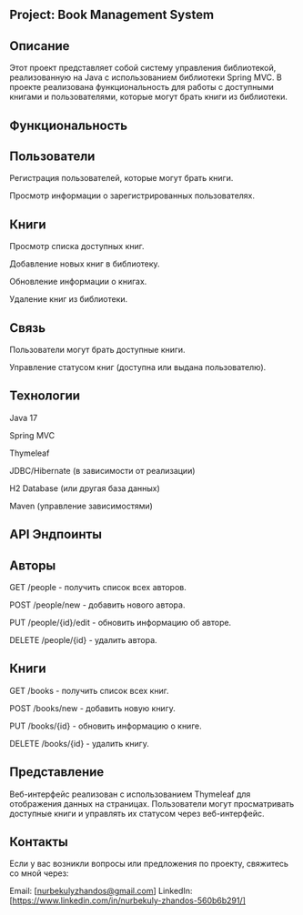## Project: Book Management System
## Описание
Этот проект представляет собой систему управления библиотекой, реализованную на Java с использованием библиотеки Spring MVC. В проекте реализована функциональность для работы с доступными книгами и пользователями, которые могут брать книги из библиотеки.

## Функциональность
## Пользователи
Регистрация пользователей, которые могут брать книги.

Просмотр информации о зарегистрированных пользователях.
## Книги
Просмотр списка доступных книг.

Добавление новых книг в библиотеку.

Обновление информации о книгах.

Удаление книг из библиотеки.
## Связь
Пользователи могут брать доступные книги.

Управление статусом книг (доступна или выдана пользователю).
## Технологии
Java 17

Spring MVC

Thymeleaf

JDBC/Hibernate (в зависимости от реализации)

H2 Database (или другая база данных)

Maven (управление зависимостями)
## API Эндпоинты
## Авторы
GET /people - получить список всех авторов.

POST /people/new - добавить нового автора.

PUT /people/{id}/edit - обновить информацию об авторе.

DELETE /people/{id} - удалить автора.
## Книги
GET /books - получить список всех книг.

POST /books/new - добавить новую книгу.

PUT /books/{id} - обновить информацию о книге.

DELETE /books/{id} - удалить книгу.
## Представление
Веб-интерфейс реализован с использованием Thymeleaf для отображения данных на страницах. Пользователи могут просматривать доступные книги и управлять их статусом через веб-интерфейс.
## Контакты
Если у вас возникли вопросы или предложения по проекту, свяжитесь со мной через:

Email: [nurbekulyzhandos@gmail.com]
LinkedIn: [https://www.linkedin.com/in/nurbekuly-zhandos-560b6b291/]







